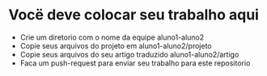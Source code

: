 # Vocë deve colocar seu trabalho aqui 
* Crie um diretorio com o nome da equipe aluno1-aluno2
* Copie seus arquivos do projeto em aluno1-aluno2/projeto
* Copie seus arquivos do seu artigo traduzido aluno1-aluno2/artigo
* Faca um push-request para enviar seu trabalho para este repositorio

